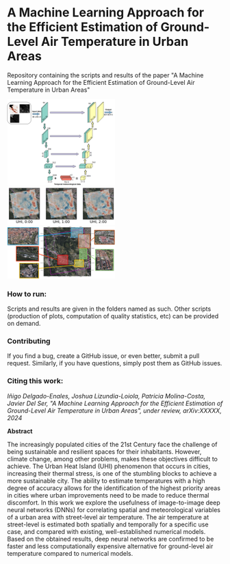 # A Machine Learning Approach for the Efficient Estimation of Ground-Level Air Temperature in Urban Areas
Repository containing the scripts and results of the paper "A Machine Learning Approach for the Efficient Estimation of Ground-Level Air Temperature in Urban Areas"

<img src="./images/UNET_UHI.png" width="50%" />
<img src="./images/arrigo_patches_estimation.png" width="50%" />
<img src="./images/arrigo_patches_locations.png" width="50%" />

### How to run:

Scripts and results are given in the folders named as such. Other scripts (production of plots, computation of quality statistics, etc) can be provided on demand.

### Contributing

If you find a bug, create a GitHub issue, or even better, submit a pull request. Similarly, if you have questions, simply post them as GitHub issues.

### Citing this work:

*Iñigo Delgado-Enales, Joshua Lizundia-Loiola, Patricia Molina-Costa, Javier Del Ser, "A Machine Learning Approach for the Efficient Estimation of Ground-Level Air Temperature in Urban Areas", under review, arXiv:XXXXX, 2024*

**Abstract**

The increasingly populated cities of the 21st Century face the challenge of being sustainable and resilient spaces for their inhabitants. However, climate change, among other problems, makes these objectives difficult to achieve. The Urban Heat Island (UHI) phenomenon that occurs in cities, increasing their thermal stress, is one of the stumbling blocks to achieve a more sustainable city. The ability to estimate temperatures with a high degree of accuracy allows for the identification of the highest priority areas in cities where urban improvements need to be made to reduce thermal discomfort. In this work we explore the usefulness of image-to-image deep neural networks (DNNs) for correlating spatial and meteorological variables of a urban area with street-level air temperature. The air temperature at street-level is estimated both spatially and temporally for a specific use case, and compared with existing, well-established numerical models. Based on the obtained results, deep neural networks are confirmed to be faster and less computationally expensive alternative for ground-level air temperature compared to numerical models. 
